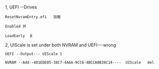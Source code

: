 

1, UEFI --Drives

    ResetNvramEntry.efi   加载

    Enabled 开

    LoadEarly  关


2, UIScale is set under both NVRAM and UEFI---wrong

    UEFI --Output--- UIScale 1
    
    NVRAM --Add--4D1EDE05-38C7-4A6A-9CC6-4BCCA8B38C14----  UIScale   del
